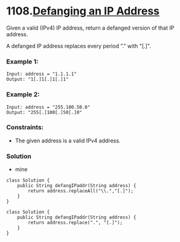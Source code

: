 # 1108.[Defanging an IP Address](https://leetcode.com/problems/defanging-an-ip-address/)

Given a valid (IPv4) IP address, return a defanged version of that IP address.

A defanged IP address replaces every period "." with "[.]".

 

### Example 1:
    Input: address = "1.1.1.1"
    Output: "1[.]1[.]1[.]1"
    
### Example 2:
    Input: address = "255.100.50.0"
    Output: "255[.]100[.]50[.]0"
 

### Constraints:
* The given address is a valid IPv4 address.


### Solution

* mine 
```
class Solution {
    public String defangIPaddr(String address) {
        return address.replaceAll("\\.","[.]");
    }
}
```

```
class Solution {
    public String defangIPaddr(String address) {
        return address.replace(".", "[.]");
    }
}
```
